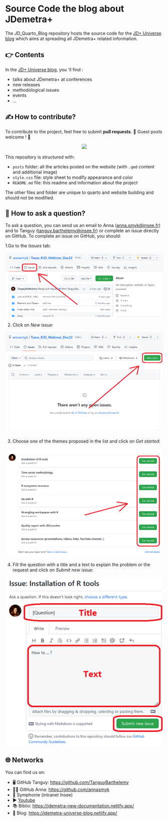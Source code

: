 #  Source Code the blog about JDemetra+

The JD_Quarto_Blog repository hosts the source code for the [JD+ Universe blog](https://jdemetra-universe-blog.netlify.app/) which aims at spreading all JDemetra+ related information.


## 👉 Contents

In the [JD+ Universe blog](https://jdemetra-universe-blog.netlify.app/), you 'll find :

-   talks about JDemetra+ at conferences
-   new releases
-   methodological issues
-   events
-   ...


## ✍️ How to contribute?

To contribute to the project, feel free to submit **pull requests**.
🌟 Guest posts welcome ! 🌟

<p align="center">
  <img src="https://github.com/TanguyBarthelemy/JD_Quarto_Blog/blob/main/img/issue/pull_request.png?raw=true">
</p>


This repository is structured with:

- `posts` folder: all the articles posted on the website (with `.qmd` content and additional image)
- `style.css` file: style sheet to modify appearance and color
- `README.md` file: this readme and information about the project

The other files and folder are unique to quarto and website building and should not be modified.


## 🙋 How to ask a question?

To ask a question, you can send us an email to Anna (anna.smyk@insee.fr) and to Tanguy (tanguy.barthelemy@insee.fr) or complete an issue directly on GitHub.
To complete an issue on GitHub, you should:

1.Go to the *Issues* tab:

<p align="center">
  <img src="https://github.com/TanguyBarthelemy/JD_Quarto_Blog/blob/main/img/issue/issue_panel.png?raw=true">
</p>

2. Click on *New issue*:

<p align="center">
  <img src="https://github.com/TanguyBarthelemy/JD_Quarto_Blog/blob/main/img/issue/create_issue.png?raw=true">
</p>

3. Choose one of the themes proposed in the list and click on *Get started*:

<p align="center">
  <img src="https://github.com/TanguyBarthelemy/JD_Quarto_Blog/blob/main/img/issue/choose_issue.png?raw=true">
</p>

4. Fill the question with a title and a text to explain the problem or the request and click on *Submit new issue*:

<p align="center">
  <img src="https://github.com/TanguyBarthelemy/JD_Quarto_Blog/blob/main/img/issue/complete_issue.png?raw=true">
</p>


## 🌐 Networks

You can find us on:
- 🖥️ GitHub Tanguy: https://github.com/TanguyBarthelemy
- 👨‍💻 GitHub Anna: https://github.com/annasmyk
- 🏢 Symphonie (intranet Insee)
- ▶️ [Youtube](https://www.youtube.com/@TSwithJDemetraandR)
- 📚 Biblio: https://jdemetra-new-documentation.netlify.app/
- 📝 Blog: https://jdemetra-universe-blog.netlify.app/
